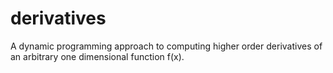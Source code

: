 # derivatives
A dynamic programming approach to computing higher order derivatives of an arbitrary one dimensional function f(x).
